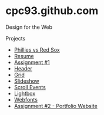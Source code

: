 # cpc93.github.com

Design for the Web

Projects
* [Phillies vs Red Sox](http://cpc93.github.io/phillies "Phillies vs Red Sox")
* [Resume](http://cpc93.github.io/resume "Resume") 
* [Assignment #1](http://cpc93.github.io/Assignment1 "Assignment #1") 
* [Header](http://cpc93.github.io/header "Header") 
* [Grid](http://cpc93.github.io/grid "Grid") 
* [Slideshow](http://cpc93.github.io/slideshow "Slideshow") 
* [Scroll Events](http://cpc93.github.io/scrolling "Scroll Events") 
* [Lightbox](http://cpc93.github.io/lightbox "Lightbox")
* [Webfonts](http://cpc93.github.io/web-fonts "Webfonts")
* [Assignment #2 - Portfolio Website](http://cpc93.github.io/assignment2 "Assignment #2")  